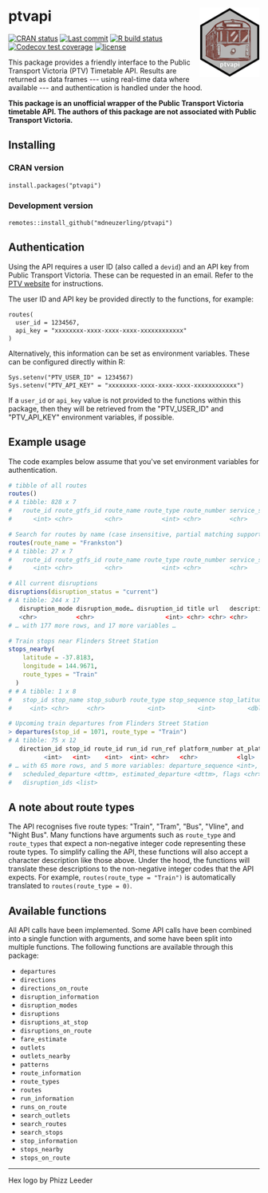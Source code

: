 
# ptvapi <img src="man/figures/ptvapi.png" align="right" height="139" />
<!-- badges: start -->

[![CRAN status](https://www.r-pkg.org/badges/version/ptvapi)](https://cran.r-project.org/package=ptvapi)
[![Last commit](https://img.shields.io/github/last-commit/mdneuzerling/ptvapi/main.svg)](https://github.com/mdneuzerling/ptvapi/tree/main)
[![R build status](https://github.com/mdneuzerling/ptvapi/workflows/R-CMD-check/badge.svg)](https://github.com/mdneuzerling/ptvapi/actions)
[![Codecov test coverage](https://codecov.io/gh/mdneuzerling/ptvapi/branch/main/graph/badge.svg)](https://codecov.io/gh/mdneuzerling/ptvapi?branch=main)
[![license](https://img.shields.io/badge/license-MIT-lightgrey.svg)](https://choosealicense.com/licenses/mit/)

<!-- badges: end -->

This package provides a friendly interface to the Public Transport Victoria (PTV) Timetable API. Results are returned as data frames --- using real-time data where available --- and authentication is handled under the hood.

**This package is an unofficial wrapper of the Public Transport Victoria timetable API. The authors of this package are not associated with Public Transport Victoria.**

## Installing

### CRAN version

```
install.packages("ptvapi")
```

### Development version

```
remotes::install_github("mdneuzerling/ptvapi")
```

## Authentication

Using the API requires a user ID (also called a `devid`) and an API key from Public Transport Victoria. These can be requested in an email. Refer to the [PTV website](https://www.ptv.vic.gov.au/footer/data-and-reporting/datasets/ptv-timetable-api/) for instructions.

The user ID and API key be provided directly to the functions, for example:
```
routes(
  user_id = 1234567,
  api_key = "xxxxxxxx-xxxx-xxxx-xxxx-xxxxxxxxxxxx"
)
```

Alternatively, this information can be set as environment variables. These can be configured directly within R:
```
Sys.setenv("PTV_USER_ID" = 1234567)
Sys.setenv("PTV_API_KEY" = "xxxxxxxx-xxxx-xxxx-xxxx-xxxxxxxxxxxx")
```

If a `user_id` or `api_key` value is not provided to the functions within this package, then they will be retrieved from the "PTV_USER_ID" and "PTV_API_KEY" environment variables, if possible.

## Example usage

The code examples below assume that you've set environment variables for authentication.

```r
# tibble of all routes
routes()
# A tibble: 828 x 7
#   route_id route_gtfs_id route_name route_type route_number service_status
#      <int> <chr>         <chr>           <int> <chr>        <chr>    
```

```r
# Search for routes by name (case insensitive, partial matching supported)
routes(route_name = "Frankston")
# A tibble: 27 x 7
#   route_id route_gtfs_id route_name route_type route_number service_status
#      <int> <chr>         <chr>           <int> <chr>        <chr>    
```

```r
# All current disruptions
disruptions(disruption_status = "current")
# A tibble: 244 x 17
   disruption_mode disruption_mode… disruption_id title url   description
   <chr>           <chr>                    <int> <chr> <chr> <chr>       
# … with 177 more rows, and 17 more variables …
```

```r
# Train stops near Flinders Street Station
stops_nearby(
    latitude = -37.8183,
    longitude = 144.9671,
    route_types = "Train"
  )
# # A tibble: 1 x 8
#   stop_id stop_name stop_suburb route_type stop_sequence stop_latitude stop_longitude
#     <int> <chr>     <chr>            <int>         <int>         <dbl>          <dbl>
```

```r
# Upcoming train departures from Flinders Street Station
> departures(stop_id = 1071, route_type = "Train")
# A tibble: 75 x 12
   direction_id stop_id route_id run_id run_ref platform_number at_platform
          <int>   <int>    <int>  <int> <chr>   <chr>           <lgl> 
# … with 65 more rows, and 5 more variables: departure_sequence <int>,
#   scheduled_departure <dttm>, estimated_departure <dttm>, flags <chr>,
#   disruption_ids <list>
```

## A note about route types

The API recognises five route types: "Train", "Tram", "Bus", "Vline", and "Night Bus". Many functions have arguments such as `route_type` and `route_types` that expect a non-negative integer code representing these route types. To simplify calling the API, these functions will also accept a character description like those above. Under the hood, the functions will translate these descriptions to the non-negative integer codes that the API expects. For example, `routes(route_type = "Train")` is automatically translated to `routes(route_type = 0)`.

## Available functions

All API calls have been implemented. Some API calls have been combined into a single function with arguments, and some have been split into multiple functions. The following functions are available through this package:

* `departures`
* `directions`
* `directions_on_route`
* `disruption_information`
* `disruption_modes`
* `disruptions`
* `disruptions_at_stop`
* `disruptions_on_route`
* `fare_estimate`
* `outlets`
* `outlets_nearby`
* `patterns`
* `route_information`
* `route_types`
* `routes`
* `run_information`
* `runs_on_route`
* `search_outlets`
* `search_routes`
* `search_stops`
* `stop_information`
* `stops_nearby`
* `stops_on_route`      

---

Hex logo by Phizz Leeder

